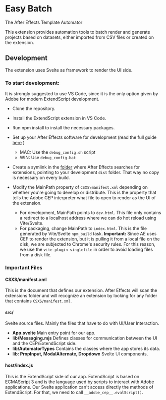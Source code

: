 # Easy Batch
The After Effects Template Automator

This extension provides automation tools to batch render and generate projects based on datasets, either imported from CSV files or created on the extension.

## Development 
The extension uses Svelte as framework to render the UI side.

### To start development:

It is strongly suggested to use VS Code, since it is the only option given by Adobe for modern ExtendScript development.

- Clone the repository.
- Install the ExtendScript extension in VS Code.
- Run npm install to install the necessary packages.

- Set up your After Effects software for development (read the full guide [here](https://github.com/Adobe-CEP/CEP-Resources/blob/master/CEP_12.x/Documentation/CEP%2012%20HTML%20Extension%20Cookbook.md) )
    - MAC: Use the `debug_config.sh` script
    - WIN: Use `debug_config.bat`
- Create a symlink in the [folder](https://github.com/Adobe-CEP/CEP-Resources/blob/master/CEP_12.x/Documentation/Debugging%20Handbook.md) where After Effects searches for extensions, pointing to your development `dist` folder. That way no copy is necessary on every build.
- Modify the MainPath property of `CSXS\manifest.xml` depending on whether you're going to develop or distribute. This is the property that tells the Adobe CEP interpreter what file to open to render as the UI of the extension.
    - For development, MainPath points to `dev.html`. This file only contains a redirect to a localhost address where we can do hot reload using Vite/Svelte.
    - For packaging, change MainPath to `index.html`. This is the file generated by Vite/Svelte `npm_build` task. 
    **Important:** Since AE uses CEF to render the extension, but it is pulling it from a local file on the disk, we are subjected to Chrome's security rules. For this reason, we use the `vite-plugin-singlefile` in order to avoid loading files from a disk file.

### Important Files
#### CSXS/manifest.xml
This is the document that defines our extension. After Effects will scan the extensions folder and will recognize an extension by looking for any folder that contains `CSXS/manifest.xml`.

#### src/
Svelte source files. Mainly the files that have to do with UI/User Interaction.

- **App.svelte** Main entry point for our app.
- **lib/Messaging.mjs** Defines classes for communication between the UI and the CEP/ExtendScript side.
- **lib/AutomatorTypes** Contains the classes where the app stores its data.
- **lib: PropInput, ModalAlternate, Dropdown** Svelte UI components.

#### host/index.js
This is the ExtendScript side of our app. ExtendScript is based on ECMAScript 3 and is the language used by scripts to interact with Adobe applications. Our Svelte application can't access directly the methods of ExtendScript. For that, we need to call `__adobe_cep__.evalScript()`.